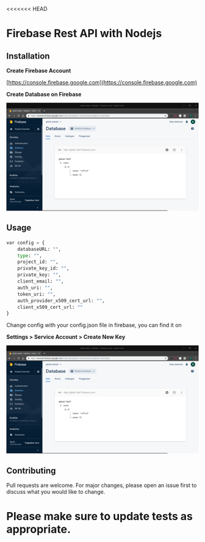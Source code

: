 <<<<<<< HEAD
# Firebase Rest API with Nodejs


## Installation

**Create Firebase Account**

[https://console.firebase.google.com](https://console.firebase.google.com)

**Create Database on Firebase**

![alt text](https://github.com/rafiudd/firebase-nodejs-api/blob/master/img/1.png)


## Usage

```python
var config = {
	databaseURL: "",
	type: "",
	project_id: "",
	private_key_id: "",
	private_key: "",
	client_email: "",
	auth_uri: "",
	token_uri: "",
	auth_provider_x509_cert_url: "",
	client_x509_cert_url: ""
}
```
Change config with your config.json file in firebase, you can find it on 

**Settings > Service Account > Create New Key**

![alt text](https://github.com/rafiudd/firebase-nodejs-api/blob/master/img/1.png)

## Contributing
Pull requests are welcome. For major changes, please open an issue first to discuss what you would like to change.

Please make sure to update tests as appropriate.
=======